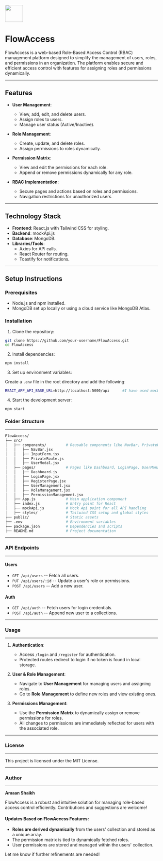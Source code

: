 
<img src="src/assets/flowaccess.ico" width="59" height="56"/>

# FlowAccess

FlowAccess is a web-based Role-Based Access Control (RBAC) management platform designed to simplify the management of users, roles, and permissions in an organization. The platform enables secure and efficient access control with features for assigning roles and permissions dynamically.

---

## Features

- **User Management**:
  - View, add, edit, and delete users.
  - Assign roles to users.
  - Manage user status (Active/Inactive).

- **Role Management**:
  - Create, update, and delete roles.
  - Assign permissions to roles dynamically.

- **Permission Matrix**:
  - View and edit the permissions for each role.
  - Append or remove permissions dynamically for any role.

- **RBAC Implementation**:
  - Secure pages and actions based on roles and permissions.
  - Navigation restrictions for unauthorized users.

---

## Technology Stack

- **Frontend**: React.js with Tailwind CSS for styling.
- **Backend**: mockApi.js
- **Database**: MongoDB.
- **Libraries/Tools**:
  - Axios for API calls.
  - React Router for routing.
  - Toastify for notifications.

---

## Setup Instructions

### Prerequisites
- Node.js and npm installed.
- MongoDB set up locally or using a cloud service like MongoDB Atlas.

### Installation

1. Clone the repository:
```bash
git clone https://github.com/your-username/FlowAccess.git
cd FlowAccess
```

2. Install dependencies:

```bash
npm install
```
3. Set up environment variables:

Create a `.env` file in the root directory and add the following:
```bash
REACT_APP_API_BASE_URL=http://localhost:5000/api      #I have used mockApi
```
4. Start the development server:

```bash
npm start
```

### Folder Structure
----------------

```bash
FlowAccess/
├── src/
│   ├── components/         # Reusable components like NavBar, PrivateRoute
│   │   ├── NavBar.jsx
│   │   ├── InputForm.jsx
│   │   ├── PrivateRoute.js
│   │   ├── UserModal.jsx
│   ├── pages/              # Pages like Dashboard, LoginPage, UserManagement
│   │   ├── Dashboard.js
│   │   ├── LoginPage.jsx
│   │   ├── RegisterPage.jsx
│   │   ├── UserManagement.jsx
│   │   ├── RoleManagement.jsx
│   │   ├── PermissionManagement.jsx
│   ├── App.js              # Main application component
│   ├── index.js            # Entry point for React
│   ├── mockApi.js          # Mock Api point for all API handling
│   ├── styles/             # Tailwind CSS setup and global styles
├── public/                 # Static assets
├── .env                    # Environment variables
├── package.json            # Dependencies and scripts
├── README.md               # Project documentation
```

* * * * *

### API Endpoints
-------------

#### **Users**

-   `GET /api/users` -- Fetch all users.
-   `PUT /api/users/:id` -- Update a user's role or permissions.
-   `POST /api/users` -- Add a new user.

#### **Auth**

-   `GET /api/auth` -- Fetch users for login credentials.
-   `POST /api/auth` -- Append new user to a collections.

* * * * *

### Usage
-----

1.  **Authentication**:

    -   Access `/login` and `/register` for authentication.
    -   Protected routes redirect to login if no token is found in local storage.
2.  **User & Role Management**:

    -   Navigate to **User Management** for managing users and assigning roles.
    -   Go to **Role Management** to define new roles and view existing ones.
3.  **Permissions Management**:

    -   Use the **Permission Matrix** to dynamically assign or remove permissions for roles.
    -   All changes to permissions are immediately reflected for users with the associated role.

* * * * *

### License
-------

This project is licensed under the MIT License.

* * * * *

### Author
------

**Amaan Shaikh**

FlowAccess is a robust and intuitive solution for managing role-based access control efficiently. Contributions and suggestions are welcome!


#### Updates Based on FlowAccess Features:
- **Roles are derived dynamically** from the users' collection and stored as a unique array.
- The permission matrix is tied to dynamically fetched roles.
- User permissions are stored and managed within the users' collection.

Let me know if further refinements are needed!